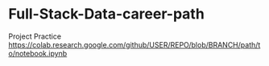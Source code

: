 # Full-Stack-Data-career-path
Project Practice
https://colab.research.google.com/github/USER/REPO/blob/BRANCH/path/to/notebook.ipynb
